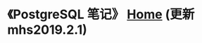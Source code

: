 # 《PostgreSQL 笔记》 [Home] (更新 mhs2019.2.1)

##
[Home]: https://mhsnet.github.io/note/ "《MHS技术栈学习笔记》"
[Top]: https://mhsnet.github.io/note/database/postgresql_note.html "《PostgreSQL 笔记》"